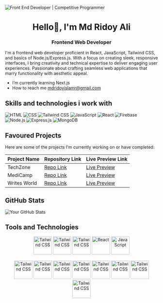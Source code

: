 
![Front End Developer | Competitive Programmer](https://i.ibb.co/sHBpkhS/Black-and-Blue-Futuristic-Technology-Banner-Landscape.jpg)
<h1 align="center"> Hello👋, I'm Md Ridoy Ali</h1>
<h3 align="center"> Frontend Web Developer</h3>

I'm a frontend web developer proficient in React, JavaScript, Tailwind CSS, and basics of Node.js/Express.js. With a focus on creating sleek, responsive interfaces, I bring creativity and technical expertise to deliver engaging user experiences. Passionate about crafting seamless web applications that marry functionality with aesthetic appeal.

-  I’m currently learning Next.js 
-  How to reach me mdridoyislamr@gmail.com

## Skills and technologies i work with

 ![HTML](https://img.shields.io/badge/-HTML-E34F26?logo=html5&logoColor=white&style=flat-square)
 ![CSS](https://img.shields.io/badge/-CSS-1572B6?logo=css3&logoColor=white&style=flat-square)
 ![Tailwind CSS](https://img.shields.io/badge/-Tailwind_CSS-38B2AC?logo=tailwind-css&logoColor=white&style=flat-square)
 ![JavaScript](https://img.shields.io/badge/-JavaScript-F7DF1E?logo=javascript&logoColor=black&style=flat-square)
 ![React](https://img.shields.io/badge/-React-61DAFB?logo=react&logoColor=white&style=flat-square)
 ![Firebase](https://img.shields.io/badge/-Firebase-FFCA28?logo=firebase&logoColor=black&style=flat-square)
 ![Node.js](https://img.shields.io/badge/-Node.js-339933?logo=node.js&logoColor=white&style=flat-square)
 ![Express.js](https://img.shields.io/badge/-Express.js-000000?logo=express&logoColor=white&style=flat-square)
 ![MongoDB](https://img.shields.io/badge/-MongoDB-47A248?logo=mongodb&logoColor=white&style=flat-square)
 



## Favoured Projects
Here are some of the projects I'm currently working on or have completed:

| Project Name         | Repository Link                                                    | Live Preview Link                |
| -----------------    | ---------------------------------                                  | --------------------------------- |
| TechZone             | [Repo Link](https://github.com/mdridoyali/techZone-client-10)      | [Live Preview](https://assignment-10-6741d.web.app/) |
| MediCamp             | [Repo Link](https://github.com/mdridoyali/medi-camp-client-12)     | [Live Preview](https://medicamp-603c8.web.app/) |
| Writes World         | [Repo Link](https://github.com/mdridoyali/writes-world-client-11)  | [Live Preview](https://ass-11-jwt.web.app/) |


## GitHub Stats

![Your GitHub Stats](https://github-readme-stats.vercel.app/api?username=mdridoyali&show_icons=true&theme=radical)


## Tools and Technologies
<p align="center">
<img src='https://i.ibb.co/QnyFCsT/html.webp' alt='Tailwind CSS' height='60' margin='15px'>
<img src='https://i.ibb.co/cJ6X3gT/CSS3-logo-svg.png' alt='Tailwind CSS' height='60'  margin='15px'>
<img src='https://i.ibb.co/C7hG2n7/download-1-removebg-preview.png' alt='Tailwind CSS'  height='60'  margin='15px'>
<img src='https://upload.wikimedia.org/wikipedia/commons/thumb/a/a7/React-icon.svg/1280px-React-icon.svg.png' alt='React'  height='60'  margin='15px'>
<img src='https://upload.wikimedia.org/wikipedia/commons/thumb/9/99/Unofficial_JavaScript_logo_2.svg/320px-Unofficial_JavaScript_logo_2.svg.png' alt='JavaScript'  height='60'  margin='15px'><br/>  <br/>
<img src='https://i.ibb.co/ynLJbrG/express.png' alt='Tailwind CSS'  height='60'  margin='15px'> 
<img src='https://i.ibb.co/9wxGfS8/mongodb.png' alt='Tailwind CSS'  height='60'  margin='15px'>
<img src='https://i.ibb.co/fkGXVL2/NODE2.png' alt='Tailwind CSS'  height='60'  margin='15px'>
<img src='https://i.ibb.co/J3XbBq2/firebase.png)' alt='Tailwind CSS'  height='60'  margin='15px'>
<img src='https://i.ibb.co/NWXxmyk/figma.jpg' alt='Tailwind CSS'  height='60'  margin='15px'>
<img src='https://i.ibb.co/NZGYmyf/github.png' alt='Tailwind CSS'  height='60'  margin='15px''>
<img src='https://i.ibb.co/C2t9Bd2/vs-code.jpg' alt='Tailwind CSS'  height='60'  margin='15px'>
<img src='https://i.ibb.co/yRJY0b8/download.png' alt='Tailwind CSS'  height='60'  margin='15px'>
</p>

